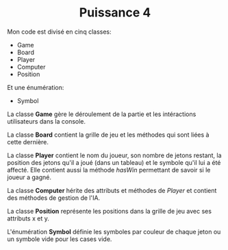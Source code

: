 # <center>Puissance 4</center>

Mon code est divisé en cinq classes:
* Game
* Board
* Player
* Computer
* Position

Et une énumération:
* Symbol

La classe **Game** gère le déroulement de la partie et les intéractions utilisateurs dans la console.

La classe **Board** contient la grille de jeu et les méthodes qui sont liées à cette dernière.

La classe **Player** contient le nom du joueur, son nombre de jetons restant, la position des jetons qu'il a joué (dans un tableau) et le symbole qu'il lui a été affecté.
Elle contient aussi la méthode _hasWin_ permettant de savoir si le joueur a gagné.

La classe **Computer** hérite des attributs et méthodes de _Player_ et contient des méthodes de gestion de l'IA.

La classe **Position** représente les positions dans la grille de jeu avec ses attributs x et y.

L'énumération **Symbol** définie les symboles par couleur de chaque jeton ou un symbole vide pour les cases vide.